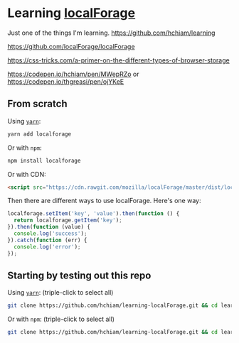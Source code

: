 # Learning [localForage](https://github.com/localForage/localForage)

Just one of the things I'm learning. <https://github.com/hchiam/learning>

https://github.com/localForage/localForage

https://css-tricks.com/a-primer-on-the-different-types-of-browser-storage

https://codepen.io/hchiam/pen/MWepRZo or https://codepen.io/thgreasi/pen/ojYKeE

## From scratch

Using [`yarn`](https://github.com/hchiam/learning-yarn):

```bash
yarn add localforage
```

Or with `npm`:

```bash
npm install localforage
```

Or with CDN:

```html
<script src="https://cdn.rawgit.com/mozilla/localForage/master/dist/localforage.js"></script>
```

Then there are different ways to use localForage. Here's one way:

```js
localforage.setItem('key', 'value').then(function () {
  return localforage.getItem('key');
}).then(function (value) {
  console.log('success');
}).catch(function (err) {
  console.log('error');
});
```

## Starting by testing out this repo

Using [`yarn`](https://github.com/hchiam/learning-yarn): (triple-click to select all)

```bash
git clone https://github.com/hchiam/learning-localForage.git && cd learning-template && yarn; # and then ...
```

Or with `npm`: (triple-click to select all)

```bash
git clone https://github.com/hchiam/learning-localForage.git && cd learning-localForage && npm install; # and then ...
```
